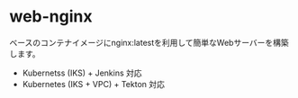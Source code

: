 # web-nginx

ベースのコンテナイメージにnginx:latestを利用して簡単なWebサーバーを構築します。

* Kubernetss (IKS) + Jenkins 対応
* Kubernetes (IKS + VPC) + Tekton 対応

